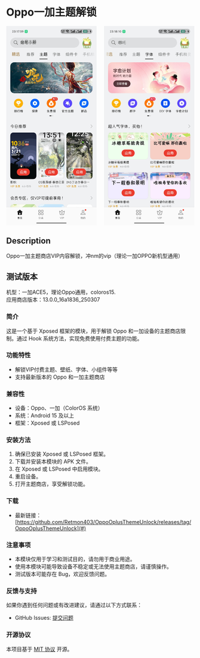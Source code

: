 # Oppo一加主题解锁

<div style="display: flex; justify-content: space-between;">
  <img src="https://github.com/Retmon403/OppoOplusThemeUnlock/blob/main/p1.png" alt="图片1" width="48%" />
  <img src="https://github.com/Retmon403/OppoOplusThemeUnlock/blob/main/p2.png" alt="图片2" width="48%" />
</div>

## Description
Oppo一加主题商店VIP内容解锁，冲nm的vip（理论一加OPPO新机型通用）

## 测试版本
机型：一加ACE5，理论Oppo通用，coloros15.  
应用商店版本：13.0.0_16a1836_250307

### 简介
这是一个基于 Xposed 框架的模块，用于解锁 Oppo 和一加设备的主题商店限制。通过 Hook 系统方法，实现免费使用付费主题的功能。

### 功能特性
- 解锁VIP付费主题、壁纸、字体、小组件等等
- 支持最新版本的 Oppo 和一加主题商店

### 兼容性
- 设备：Oppo、一加（ColorOS 系统）
- 系统：Android 15 及以上
- 框架：Xposed 或 LSPosed

### 安装方法
1. 确保已安装 Xposed 或 LSPosed 框架。
2. 下载并安装本模块的 APK 文件。
3. 在 Xposed 或 LSPosed 中启用模块。
4. 重启设备。
5. 打开主题商店，享受解锁功能。

### 下载
- 最新链接：[https://github.com/Retmon403/OppoOplusThemeUnlock/releases/tag/OppoOplusThemeUnlock](#)

### 注意事项
- 本模块仅用于学习和测试目的，请勿用于商业用途。
- 使用本模块可能导致设备不稳定或无法使用主题商店，请谨慎操作。
- 测试版本可能存在 Bug，欢迎反馈问题。

### 反馈与支持
如果你遇到任何问题或有改进建议，请通过以下方式联系：
- GitHub Issues: [提交问题](#)

### 开源协议
本项目基于 [MIT 协议](https://opensource.org/licenses/MIT) 开源。
